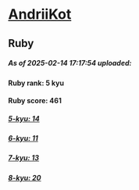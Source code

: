 # [AndriiKot](https://www.codewars.com/users/AndriiKot) 
## Ruby

##### As of 2025-02-14 17:17:54 uploaded:

#### Ruby rank: 5 kyu

#### Ruby score: 461

##### [5-kyu: 14](https://github.com/AndriiKot/Ruby__CodeWars/tree/main/kyu-5)

##### [6-kyu: 11](https://github.com/AndriiKot/Ruby__CodeWars/tree/main/kyu-6)

##### [7-kyu: 13](https://github.com/AndriiKot/Ruby__CodeWars/tree/main/kyu-7)

##### [8-kyu: 20](https://github.com/AndriiKot/Ruby__CodeWars/tree/main/kyu-8)

